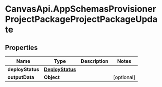 # CanvasApi.AppSchemasProvisionerProjectPackageProjectPackageUpdate

## Properties

| Name             | Type                                | Description | Notes      |
| ---------------- | ----------------------------------- | ----------- | ---------- |
| **deployStatus** | [**DeployStatus**](DeployStatus.md) |             |
| **outputData**   | **Object**                          |             | [optional] |
